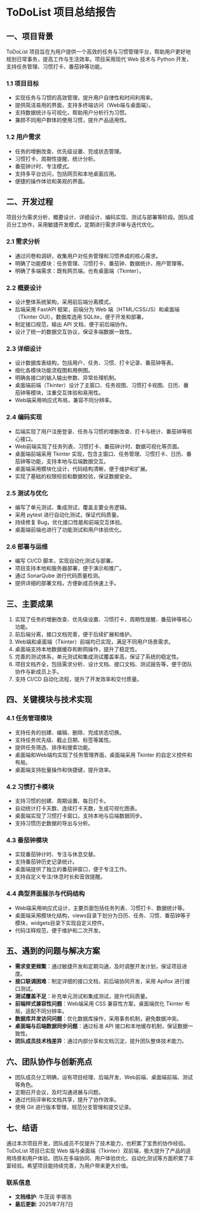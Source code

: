# ToDoList 项目总结报告

## 一、项目背景
ToDoList 项目旨在为用户提供一个高效的任务与习惯管理平台，帮助用户更好地规划日常事务，提高工作与生活效率。项目采用现代 Web 技术与 Python 开发，支持任务管理、习惯打卡、番茄钟等功能。

### 1.1 项目目标
- 实现任务与习惯的高效管理，提升用户自律性和时间利用率。
- 提供简洁易用的界面，支持多终端访问（Web端与桌面端）。
- 支持数据统计与可视化，帮助用户分析行为习惯。
- 兼顾不同用户群体的使用习惯，提升产品适用性。

### 1.2 用户需求
- 任务的增删改查、优先级设置、完成状态管理。
- 习惯打卡、周期性提醒、统计分析。
- 番茄钟计时、专注模式。
- 支持多平台访问，包括网页和本地桌面应用。
- 便捷的操作体验和美观的界面。

## 二、开发过程
项目分为需求分析、概要设计、详细设计、编码实现、测试与部署等阶段。团队成员分工协作，采用敏捷开发模式，定期进行需求评审与迭代优化。

### 2.1 需求分析
- 通过问卷和调研，收集用户对任务管理和习惯养成的核心需求。
- 明确了功能模块：任务管理、习惯打卡、番茄钟、数据统计、用户管理等。
- 明确了多端需求：既有网页端，也有桌面端（Tkinter）。

### 2.2 概要设计
- 设计整体系统架构，采用前后端分离模式。
- 后端采用 FastAPI 框架，前端分为 Web 端（HTML/CSS/JS）和桌面端（Tkinter GUI），数据库选用 SQLite，便于开发和部署。
- 制定接口规范，输出 API 文档，便于前后端协作。
- 设计了统一的数据交互协议，保证多端数据一致性。

### 2.3 详细设计
- 设计数据库表结构，包括用户、任务、习惯、打卡记录、番茄钟等表。
- 细化各模块功能流程图和用例图。
- 明确各接口的输入输出参数、异常处理机制。
- 桌面端前端（Tkinter）设计了主窗口、任务视图、习惯打卡视图、日历、番茄钟等模块，注重交互体验和易用性。
- Web端采用响应式布局，兼容不同分辨率。

### 2.4 编码实现
- 后端实现了用户注册登录、任务与习惯的增删改查、打卡与统计、番茄钟等核心接口。
- Web前端实现了任务列表、习惯打卡、番茄钟计时、数据可视化等页面。
- 桌面端前端采用 Tkinter 实现，包含主窗口、任务管理、习惯打卡、日历、番茄钟等功能，支持本地与后端数据交互。
- 桌面端采用模块化设计，代码结构清晰，便于维护和扩展。
- 实现了基础的权限校验和数据校验，保证数据安全。

### 2.5 测试与优化
- 编写了单元测试、集成测试，覆盖主要业务逻辑。
- 采用 pytest 进行自动化测试，保证代码质量。
- 持续修复 Bug，优化接口性能和前端交互体验。
- 桌面端前端也进行了功能测试和用户体验优化。

### 2.6 部署与运维
- 编写 CI/CD 脚本，实现自动化测试与部署。
- 项目支持本地和服务器部署，便于演示和推广。
- 通过 SonarQube 进行代码质量检测。
- 提供详细的部署文档，方便新成员快速上手。

## 三、主要成果
1. 实现了任务的增删改查、优先级设置、习惯打卡、周期性提醒、番茄钟等核心功能。
2. 前后端分离，接口文档完善，便于后续扩展和维护。
3. Web端和桌面端（Tkinter）前端均已实现，满足不同用户场景需求。
4. 桌面端支持本地数据缓存和断网操作，提升了稳定性。
5. 完善的测试体系，单元测试和集成测试覆盖率高，保证了系统的稳定性。
6. 项目文档齐全，包括需求分析、设计文档、接口文档、测试报告等，便于团队协作与新成员上手。
7. 支持 CI/CD 自动化流程，提升了开发效率和交付质量。

## 四、关键模块与技术实现
### 4.1 任务管理模块
- 支持任务的创建、编辑、删除、完成状态切换。
- 支持任务优先级、截止日期、标签等属性。
- 提供任务筛选、排序和搜索功能。
- 桌面端和Web端均实现了任务管理界面，桌面端采用 Tkinter 的自定义控件和布局。
- 桌面端支持批量操作和快捷键，提升效率。

### 4.2 习惯打卡模块
- 支持习惯的创建、周期设置、每日打卡。
- 自动统计打卡天数、连续打卡天数，生成可视化图表。
- 桌面端实现了习惯打卡窗口，支持本地与后端数据同步。
- 支持习惯历史数据的导出与分析。

### 4.3 番茄钟模块
- 实现番茄钟计时、专注与休息交替。
- 支持番茄钟历史记录统计。
- 桌面端提供了独立的番茄钟窗口，便于专注工作。
- 支持自定义专注/休息时长和音效提醒。


### 4.4 典型界面展示与代码结构
- Web端采用响应式设计，主要页面包括任务列表、习惯打卡、数据统计等。
- 桌面端采用模块化结构，views目录下划分为日历、任务、习惯、番茄钟等子模块，widgets目录下实现自定义控件。
- 代码注释规范，便于维护和二次开发。

## 五、遇到的问题与解决方案
- **需求变更频繁**：通过敏捷开发和定期沟通，及时调整开发计划，保证项目进度。
- **接口联调困难**：制定详细的接口文档，前后端协同开发，采用 Apifox 进行接口测试。
- **测试覆盖不足**：补充单元测试和集成测试，提升代码质量。
- **前端样式兼容性问题**：Web端采用 CSS 兼容性方案，桌面端优化 Tkinter 布局，适配不同分辨率。
- **数据库并发访问问题**：优化数据库操作，采用事务机制，避免数据冲突。
- **桌面端与后端数据同步问题**：通过标准 API 接口和本地缓存机制，保证数据一致性。
- **团队成员技术栈差异**：通过内部分享和文档沉淀，提升团队整体技术能力。

## 六、团队协作与创新亮点
- 团队成员分工明确，设有项目经理、后端开发、Web前端、桌面端前端、测试等角色。
- 定期召开会议，及时沟通进展与问题。
- 通过代码评审和文档共享，提升了协作效率。
- 使用 Git 进行版本管理，规范分支管理和提交记录。


## 七、结语
通过本次项目开发，团队成员不仅提升了技术能力，也积累了宝贵的协作经验。ToDoList 项目已实现 Web 端与桌面端（Tkinter）双前端，极大提升了产品的适用场景和用户体验。团队在多端协同、用户体验优化、自动化测试等方面积累了丰富经验。希望项目能持续完善，为用户带来更大价值。

### 联系信息
- **文档维护**: 牛茂润 李锡浩
- **最后更新**: 2025年7月7日
